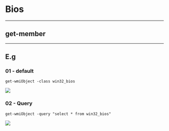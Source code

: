 # Bios

---

## get-member

---

## E.g
### 01 - default
`get-wmiObject -class win32_bios`

[<img src="https://i.imgur.com/YuIiF2t.png">](https://i.imgur.com/YuIiF2t.png)

### 02 - Query
`get-wmiObject -query "select * from win32_bios"`

[<img src="https://i.imgur.com/MFA70df.png">](https://i.imgur.com/MFA70df.png)
